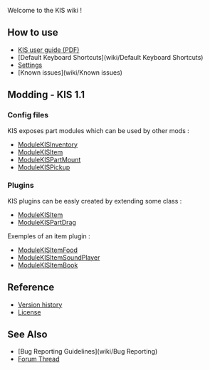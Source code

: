 Welcome to the KIS wiki !

## How to use
- [KIS user guide (PDF)](https://github.com/KospY/KIS/blob/master/User%20Guide.pdf?raw=true)
- [Default Keyboard Shortcuts](wiki/Default Keyboard Shortcuts)
- [Settings](wiki/Settings.cfg)
- [Known issues](wiki/Known issues)

## Modding - KIS 1.1

### Config files
KIS exposes part modules which can be used by other mods :
- [ModuleKISInventory](wiki/ModuleKISInventory)
- [ModuleKISItem](wiki/ModuleKISItem)
- [ModuleKISPartMount](wiki/ModuleKISPartMount)
- [ModuleKISPickup](wiki/ModuleKISPickup)

### Plugins
KIS plugins can be easly created by extending some class :
- [ModuleKISItem](wiki/ItemPlugin)
- [ModuleKISPartDrag](wiki/PartDragPlugin)

Exemples of an item plugin :
- [ModuleKISItemFood](https://github.com/KospY/KIS/blob/master/Plugins/Source/ModuleKISItemFood.cs)
- [ModuleKISItemSoundPlayer](https://github.com/KospY/KIS/blob/master/Plugins/Source/ModuleKISItemSoundPlayer.cs)
- [ModuleKISItemBook](https://github.com/KospY/KIS/blob/master/Plugins/Source/ModuleKISItemBook.cs)

## Reference
- [Version history](wiki/Changelog)
- [License](https://github.com/KospY/KIS/blob/master/LICENSE.md)

## See Also
- [Bug Reporting Guidelines](wiki/Bug Reporting)
- [Forum Thread](//)